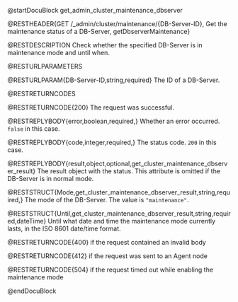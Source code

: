 
@startDocuBlock get_admin_cluster_maintenance_dbserver

@RESTHEADER{GET /_admin/cluster/maintenance/{DB-Server-ID}, Get the maintenance status of a DB-Server, getDbserverMaintenance}

@RESTDESCRIPTION
Check whether the specified DB-Server is in maintenance mode and until when.

@RESTURLPARAMETERS

@RESTURLPARAM{DB-Server-ID,string,required}
The ID of a DB-Server.

@RESTRETURNCODES

@RESTRETURNCODE{200}
The request was successful.

@RESTREPLYBODY{error,boolean,required,}
Whether an error occurred. `false` in this case.

@RESTREPLYBODY{code,integer,required,}
The status code. `200` in this case.

@RESTREPLYBODY{result,object,optional,get_cluster_maintenance_dbserver_result}
The result object with the status. This attribute is omitted if the DB-Server
is in normal mode.

@RESTSTRUCT{Mode,get_cluster_maintenance_dbserver_result,string,required,}
The mode of the DB-Server. The value is `"maintenance"`.

@RESTSTRUCT{Until,get_cluster_maintenance_dbserver_result,string,required,dateTime}
Until what date and time the maintenance mode currently lasts, in the
ISO 8601 date/time format.

@RESTRETURNCODE{400}
if the request contained an invalid body

@RESTRETURNCODE{412}
if the request was sent to an Agent node

@RESTRETURNCODE{504}
if the request timed out while enabling the maintenance mode

@endDocuBlock
